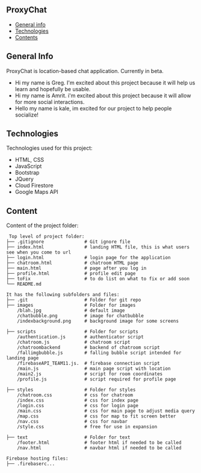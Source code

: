 ## ProxyChat

- [General info](#general-info)
- [Technologies](#technologies)
- [Contents](#content)

## General Info

ProxyChat is location-based chat application. Currently in beta.

- Hi my name is Greg. I'm excited about this project because it will help us learn and hopefully be usable.
- Hi my name is Amrit. i'm excited about this project because it will allow for more social interactions.
- Hello my name is kale, im excited for our project to help people socialize!

## Technologies

Technologies used for this project:

- HTML, CSS
- JavaScript
- Bootstrap
- JQuery
- Cloud Firestore
- Google Maps API

## Content

Content of the project folder:

```
 Top level of project folder:
├── .gitignore               # Git ignore file
├── index.html               # landing HTML file, this is what users see when you come to url
├── login.html               # login page for the application
├── chatroom.html            # chatroom HTML page
├── main.html                # page after you log in
├── profile.html             # profile edit page
├── toFix                    # to do list on what to fix or add soon
└── README.md

It has the following subfolders and files:
├── .git                     # Folder for git repo
├── images                   # Folder for images
    /blah.jpg                # default image
    /chatbubble.png          # image for chatbubble
    /indexbackground.png     # background image for some screens
    
├── scripts                  # Folder for scripts
    /authentication.js       # authenticator script
    /chatroom.js             # chatroom script
    /chatroombackend         # backend of chatroom script
    /fallimgbubble.js        # falling bubble script intended for landing page
    /firebaseAPI_TEAM11.js.  # firebase connection script
    /main.js                 # main page script with location
    /main2.js                # script for room coordinates
    /profile.js              # script required for profile page
    
├── styles                   # Folder for styles
    /chatroom.css            # css for chatroom
    /index.css               # css for index page
    /login.css               # css for login page
    /main.css                # css for main page to adjust media query
    /map.css                 # css for map to fit screen better
    /nav.css                 # css for navbar 
    /style.css               # free for use in expansion
    
├── text                     # Folder for text
    /footer.html             # footer html if needed to be called
    /nav.html                # navbar html if needed to be called

Firebase hosting files:
├── .firebaserc...
